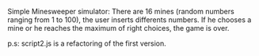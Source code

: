 Simple Minesweeper simulator: There are 16 mines (random numbers ranging from 1 to 100), the user inserts differents numbers. If he chooses a mine or he reaches the maximum of right choices, the game is over.  

p.s: script2.js is a refactoring of the first version.
